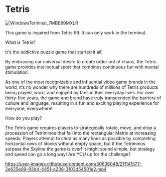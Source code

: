 # Tetris
![WindowsTerminal_7MBE89MXLR](https://user-images.githubusercontent.com/50636048/211160874-adef9714-4b6c-4407-b031-66450783c1bb.png)

This game is inspired from  Tetris 99.
It can only work in the terminal.

What is Tetris?

It's the addictive puzzle game that started it all!

By embracing our universal desire to create order out of chaos, the Tetris game provides intellectual sport that combines continuous fun with mental stimulation.

As one of the most recognizable and influential video game brands in the world, it’s no wonder why there are hundreds of millions of Tetris products being played, worn, and enjoyed by fans in their everyday lives. For over thirty-five years, the game and brand have truly transcended the barriers of culture and language, resulting in a fun and exciting playing experience for everyone, everywhere!


How do you play?

The Tetris game requires players to strategically rotate, move, and drop a procession of Tetriminos that fall into the rectangular Matrix at increasing speeds. Players attempt to clear as many lines as possible by completing horizontal rows of blocks without empty space, but if the Tetriminos surpass the Skyline the game is over! It might sound simple, but strategy and speed can go a long way! Are YOU up for the challenge?




https://user-images.githubusercontent.com/50636048/211141577-2e625e99-93b4-4451-a238-3103d54501e2.mp4
